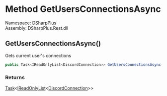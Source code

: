 # Method GetUsersConnectionsAsync

Namespace: [DSharpPlus](DSharpPlus.md)  
Assembly: DSharpPlus.Rest.dll

## <a id="DSharpPlus_DiscordRestClient_GetUsersConnectionsAsync"></a>GetUsersConnectionsAsync\(\)

Gets current user's connections

```csharp
public Task<IReadOnlyList<DiscordConnection>> GetUsersConnectionsAsync()
```

### Returns

[Task](https://learn.microsoft.com/dotnet/api/system.threading.tasks.task\-1)<[IReadOnlyList](https://learn.microsoft.com/dotnet/api/system.collections.generic.ireadonlylist\-1)<[DiscordConnection](DSharpPlus.Entities.DiscordConnection.md)\>\>

